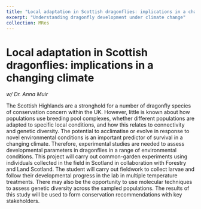 ```yaml
---
title: "Local adaptation in Scottish dragonflies: implications in a changing climate"
excerpt: "Understanding dragonfly development under climate change"
collection: MRes
---
```


# Local adaptation in Scottish dragonflies: implications in a changing climate

_w/ Dr. Anna Muir_  

The Scottish Highlands are a stronghold for a number of dragonfly species of conservation concern within the UK. However, little is known about how populations use breeding pool complexes, whether different populations are adapted to specific local conditions, and how this relates to connectivity and genetic diversity. The potential to acclimatise or evolve in response to novel environmental conditions is an important predictor of survival in a changing climate. Therefore, experimental studies are needed to assess developmental parameters in dragonflies in a range of environmental conditions.
	This project will carry out common-garden experiments using individuals collected in the field in Scotland in collaboration with Forestry and Land Scotland. The student will carry out fieldwork to collect larvae and follow their developmental progress in the lab in multiple temperature treatments. There may also be the opportunity to use molecular techniques to assess genetic diversity across the sampled populations. The results of this study will be used to form conservation recommendations with key stakeholders.

